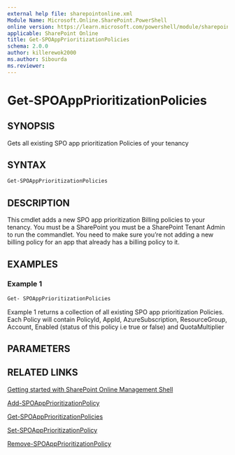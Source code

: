 ```yaml
---
external help file: sharepointonline.xml
Module Name: Microsoft.Online.SharePoint.PowerShell
online version: https://learn.microsoft.com/powershell/module/sharepoint-online/Get-SPOAppPrioritizationPolicies
applicable: SharePoint Online
title: Get-SPOAppPrioritizationPolicies
schema: 2.0.0
author: killerewok2000
ms.author: Sibourda
ms.reviewer:
---
```


# Get-SPOAppPrioritizationPolicies

## SYNOPSIS

Gets all existing SPO app prioritization Policies of your tenancy 

## SYNTAX

```powershell
Get-SPOAppPrioritizationPolicies
```


## DESCRIPTION

This cmdlet adds a new SPO app prioritization Billing policies to your tenancy. You must be a SharePoint you must be a SharePoint Tenant Admin to run the commandlet. You need to make sure you’re not adding a new billing policy for an app that already has a billing policy to it. 

## EXAMPLES

### Example 1

```powershell
Get- SPOAppPrioritizationPolicies 
```

Example 1 returns a collection of all existing SPO app prioritization Policies. Each Policy will contain PolicyId, AppId, AzureSubscription, ResourceGroup, Account, Enabled (status of this policy i.e true or false) and QuotaMultiplier 


## PARAMETERS



## RELATED LINKS

[Getting started with SharePoint Online Management Shell](/powershell/sharepoint/sharepoint-online/connect-sharepoint-online)

[Add-SPOAppPrioritizationPolicy](./Add-SPOAppPrioritizationPolicy.md)

[Get-SPOAppPrioritizationPolicies](./Get-SPOAppPrioritizationPolicies.md)

[Set-SPOAppPrioritizationPolicy](./Set-SPOAppPrioritizationPolicy.md)

[Remove-SPOAppPrioritizationPolicy](./Remove-SPOAppPrioritizationPolicy.md)
